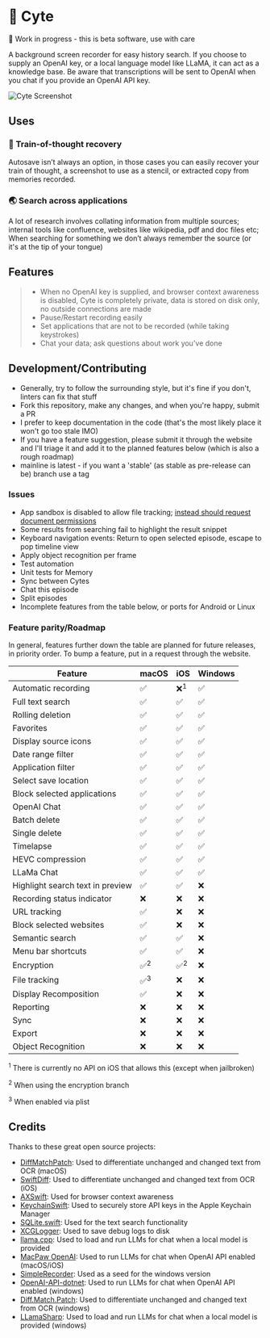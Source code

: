 # 🧐 Cyte

🚧 Work in progress - this is beta software, use with care

A background screen recorder for easy history search.
If you choose to supply an OpenAI key, or a local language model like LLaMA, it can act as a knowledge base. Be aware that transcriptions will be sent to OpenAI when you chat if you provide an OpenAI API key.

![Cyte Screenshot](assets/images/cyte.gif)

## Uses

### 🧠 Train-of-thought recovery

Autosave isn’t always an option, in those cases you can easily recover your train of thought, a screenshot to use as a stencil, or extracted copy from memories recorded.

### 🌏 Search across applications

A lot of research involves collating information from multiple sources; internal tools like confluence, websites like wikipedia, pdf and doc files etc; When searching for something we don’t always remember the source (or it's at the tip of your tongue)

## Features

> - When no OpenAI key is supplied, and browser context awareness is disabled, Cyte is completely private, data is stored on disk only, no outside connections are made
> - Pause/Restart recording easily
> - Set applications that are not to be recorded (while taking keystrokes)
> - Chat your data; ask questions about work you've done

## Development/Contributing

- Generally, try to follow the surrounding style, but it's fine if you don't, linters can fix that stuff
- Fork this repository, make any changes, and when you're happy, submit a PR
- I prefer to keep documentation in the code (that's the most likely place it won't go too stale IMO)
- If you have a feature suggestion, please submit it through the website and I'll triage it and add it to the planned features below (which is also a rough roadmap)
- mainline is latest - if you want a 'stable' (as stable as pre-release can be) branch use a tag

### Issues

- App sandbox is disabled to allow file tracking; [instead should request document permissions](https://stackoverflow.com/a/70972475)
- Some results from searching fail to highlight the result snippet
- Keyboard navigation events: Return to open selected episode, escape to pop timeline view
- Apply object recognition per frame
- Test automation
- Unit tests for Memory
- Sync between Cytes
- Chat this episode
- Split episodes
- Incomplete features from the table below, or ports for Android or Linux

### Feature parity/Roadmap

In general, features further down the table are planned for future releases, in priority order. To bump a feature, put in a request through the website.

| Feature                          | macOS         | iOS           | Windows |
| -------------------------------- | ------------- | ------------- | ------- |
| Automatic recording              | ✅             | ❌<sup>1</sup> | ✅       |
| Full text search                 | ✅             | ✅             | ✅       |
| Rolling deletion                 | ✅             | ✅             | ✅       |
| Favorites                        | ✅             | ✅             | ✅       |
| Display source icons             | ✅             | ✅             | ✅       |
| Date range filter                | ✅             | ✅             | ✅       |
| Application filter               | ✅             | ✅             | ✅       |
| Select save location             | ✅             | ✅             | ✅       |
| Block selected applications      | ✅             | ✅             | ✅       |
| OpenAI Chat                      | ✅             | ✅             | ✅       |
| Batch delete                     | ✅             | ✅             | ✅       |
| Single delete                    | ✅             | ✅             | ✅       |
| Timelapse                        | ✅             | ✅             | ✅       |
| HEVC compression                 | ✅             | ✅             | ✅       |
| LLaMa Chat                       | ✅             | ✅             | ✅       |
| Highlight search text in preview | ✅             | ✅             | ❌       |
| Recording status indicator       | ❌             | ❌             | ❌       |
| URL tracking                     | ✅             | ❌             | ❌       |
| Block selected websites          | ✅             | ❌             | ❌       |
| Semantic search                  | ✅             | ✅             | ❌       |
| Menu bar shortcuts               | ✅             | ✅             | ❌       |
| Encryption                       | ✅<sup>2</sup> | ✅<sup>2</sup> | ❌       |
| File tracking                    | ✅<sup>3</sup> | ❌             | ❌       |
| Display Recomposition            | ✅             | ❌             | ❌       |
| Reporting                        | ❌             | ❌             | ❌       |
| Sync                             | ❌             | ❌             | ❌       |
| Export                           | ❌             | ❌             | ❌       |
| Object Recognition               | ❌             | ❌             | ❌       |

<sup>1</sup> There is currently no API on iOS that allows this (except when jailbroken)

<sup>2</sup> When using the encryption branch

<sup>3</sup> When enabled via plist

## Credits

Thanks to these great open source projects:

- [DiffMatchPatch](https://github.com/google/diff-match-patch): Used to differentiate unchanged and changed text from OCR (macOS)
- [SwiftDiff](https://github.com/turbolent/SwiftDiff): Used to differentiate unchanged and changed text from OCR (iOS)
- [AXSwift](https://github.com/tmandry/AXSwift): Used for browser context awareness
- [KeychainSwift](https://github.com/evgenyneu/keychain-swift): Used to securely store API keys in the Apple Keychain Manager
- [SQLite.swift](https://github.com/stephencelis/SQLite.swift): Used for the text search functionality
- [XCGLogger](https://github.com/DaveWoodCom/XCGLogger): Used to save debug logs to disk
- [llama.cpp](https://github.com/ggerganov/llama.cpp): Used to load and run LLMs for chat when a local model is provided
- [MacPaw OpenAI](https://github.com/MacPaw/OpenAI): Used to run LLMs for chat when OpenAI API enabled (macOS/iOS)
- [SimpleRecorder](https://github.com/robmikh/SimpleRecorder): Used as a seed for the windows version
- [OpenAI-API-dotnet](https://github.com/OkGoDoIt/OpenAI-API-dotnet): Used to run LLMs for chat when OpenAI API enabled (windows)
- [Diff.Match.Patch](https://github.com/pocketberserker/Diff.Match.Patch): Used to differentiate unchanged and changed text from OCR (windows)
- [LLamaSharp](https://github.com/SciSharp/LLamaSharp): Used to load and run LLMs for chat when a local model is provided (windows)

